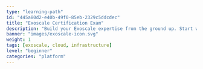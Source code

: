 ```yaml
---
type: "learning-path"
id: "445a80d2-e40b-49f0-85eb-2329c5ddcdec"
title: "Exoscale Certification Exam"
description: "Build your Exoscale expertise from the ground up. Start with core cloud concepts and terminology in the Starter path, dive into technical networking and configuration in the Advanced course, and learn to calculate costs with confidence in the Pricing module. Everything you need to understand, deploy, and optimize on Exoscale."
banner: "images/exoscale-icon.svg"
weight: 1
tags: [exoscale, cloud, infrastructure]
level: "beginner"
categories: "platform"
---
```

